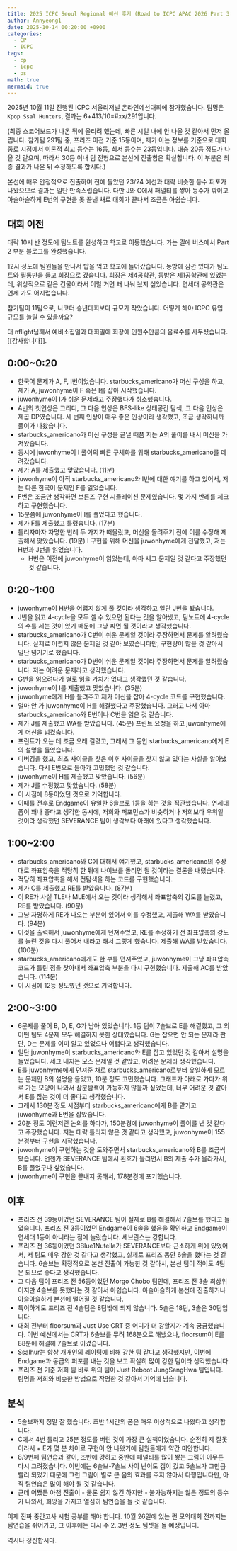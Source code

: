 ```yaml
---
title: 2025 ICPC Seoul Regional 예선 후기 (Road to ICPC APAC 2026 Part 3)
author: Annyeong1
date: 2025-10-14 00:20:00 +0900
categories:
  - CP
  - ICPC
tags:
  - cp
  - icpc
  - ps
math: true
mermaid: true
---
```

2025년 10월 11일 진행된 ICPC 서울리저널 온라인예선대회에 참가했습니다. 팀명은 `Kpop Ssal Hunters`, 결과는 6+413/10=\#xx/291입니다.

(최종 스코어보드가 나온 뒤에 올리려 했는데, 빠른 시일 내에 안 나올 것 같아서 먼저 올립니다. 참가팀 291팀 중, 프리즈 이전 기준 15등이며, 제가 아는 정보를 기준으로 대회 종료 시점에서 이론적 최고 등수는 16등, 최저 등수는 23등입니다. 대충 20등 정도가 나올 것 같으며, 따라서 30등 이내 팀 전형으로 본선에 진출함은 확실합니다. 이 부분은 최종 결과가 나온 뒤 수정하도록 합시다.)

본선에 매우 안정적으로 진출하며 전에 돌았던 23/24 예선과 대략 비슷한 등수 퍼포가 나왔으므로 결과는 일단 만족스럽습니다. 다만 J와 C에서 패널티를 쌓아 등수가 깎이고 아슬아슬하게 E번의 구현을 못 끝낸 채로 대회가 끝나서 조금은 아쉽습니다.

## 대회 이전
대략 10시 반 정도에 팀노트를 완성하고 학교로 이동했습니다. 가는 길에 버스에서 Part 2 부분 블로그를 완성했습니다.

12시 정도에 팀원들을 만나서 밥을 먹고 학교에 들어갔습니다. 동방에 잠깐 있다가 팀노트와 필통만을 들고 회장으로 갔습니다. 회장은 제4공학관, 동방은 제1공학관에 있었는데, 위상적으로 같은 건물이라서 이럴 거면 왜 나눠 놨지 싶었습니다. 연세대 공학관은 언제 가도 어지럽습니다.

참가팀이 11팀으로, 나코더 송년대회보다 규모가 작았습니다. 어떻게 해야 ICPC 유입 규모를 늘릴 수 있을까요?

대 nflight님께서 예비소집일과 대회일에 회장에 인원수만큼의 음료수를 사두셨습니다. \[\[감사합니다\]\].

## 0:00\~0:20
- 한국어 문제가 A, F, I번이었습니다. starbucks_americano가 머신 구성을 하고, 제가 A, juwonhyme이 F 혹은 I를 잡아 시작했습니다. 
- juwonhyme이 I가 쉬운 문제라고 주장헀다가 취소했습니다. 
- A번의 첫인상은 그리디, 그 다음 인상은 BFS-like 상태공간 탐색, 그 다음 인상은 제곱 DP였습니다. 세 번째 인상이 매우 좋은 인상이라 생각했고, 조금 생각하니까 풀이가 나왔습니다.
- starbucks_americano가 머신 구성을 끝낼 때쯤 저는 A의 풀이를 내서 머신을 가져왔습니다.
- 동시에 juwonhyme이 I 풀이의 빠른 구체화를 위해 starbucks_americano를 데려갔습니다.
- 제가 A를 제출했고 맞았습니다. (11분)
- juwonhyme이 아직 starbucks_americano와 I번에 대한 얘기를 하고 있어서, 저는 다른 한국어 문제인 F를 읽었습니다.
- F번은 조금만 생각하면 브론즈 구현 시뮬레이션 문제였습니다. 몇 가지 반례를 체크하고 구현했습니다.
- 15분쯤에 juwonhyme이 I를 풀었다고 했습니다.
- 제가 F를 제출했고 틀렸습니다. (17분)
- 틀리자마자 자명한 반례 두 가지가 떠올랐고, 머신을 돌려주기 전에 이를 수정해 제출해서 맞았습니다. (19분) I 구현을 위해 머신을 juwonhyme에게 전달했고, 저는 H번과 J번을 읽었습니다.
	- H번은 이전에 juwonhyme이 읽었는데, 아마 세그 문제일 것 같다고 주장했던 것 같습니다.

## 0:20\~1:00
- juwonhyme이 H번을 어렵지 않게 풀 것이라 생각하고 일단 J번을 봤습니다.
- J번을 읽고 4-cycle을 모두 셀 수 있으면 된다는 것을 알아냈고, 팀노트에 4-cycle의 수를 세는 것이 있기 때문에 그냥 짜면 될 것이라고 생각했습니다.
- starbucks_americano가 C번이 쉬운 문제일 것이라 주장하면서 문제를 알려줬습니다. 실제로 어렵지 않은 문제일 것 같아 보였습니다만, 구현량이 많을 것 같아서 일단 넘기기로 했습니다.
- starbucks_americano가 D번이 쉬운 문제일 것이라 주장하면서 문제를 알려줬습니다. 저는 어려운 문제라고 생각했습니다.
- G번을 읽으려다가 별로 읽을 가치가 없다고 생각했던 것 같습니다.
- juwonhyme이 I를 제출했고 맞았습니다. (35분)
- juwonhyme에게 H를 돌려주고 제가 머신을 잡아 4-cycle 코드를 구현했습니다.
- 얼마 안 가 juwonhyme이 H를 해결했다고 주장했습니다. 그러고 나서 아마 starbucks_americano와 E번이나 C번을 읽은 것 같습니다.
- 제가 J를 제출했고 WA를 받았습니다. (45분) 프린트 요청을 하고 juwonhyme에게 머신을 넘겼습니다.
- 프린트가 오는 데 조금 오래 걸렸고, 그래서 그 동안 starbucks_americano에게 E의 설명을 들었습니다.
- 디버깅을 했고, 최초 사이클을 찾은 이후 사이클을 찾지 않고 있다는 사실을 알아냈습니다. 다시 E번으로 돌아가 고민했던 것 같습니다.
- juwonhyme이 H를 제출했고 맞았습니다. (56분)
- 제가 J를 수정했고 맞았습니다. (58분)
- 이 시점에 8등이었던 것으로 기억합니다.
- 이때를 전후로 Endgame이 유일한 6솔브로 1등을 하는 것을 직관했습니다. 연세대 폼이 꽤나 좋다고 생각한 동시에, 저희와 퍼포먼스가 비슷하거나 저희보다 우위일 것이라 생각했던 SEVERANCE 팀이 생각보다 아래에 있다고 생각했습니다.

## 1:00\~2:00
- starbucks_americano와 C에 대해서 얘기했고, starbucks_americano의 주장대로 좌표압축을 적당히 한 뒤에 나이브를 돌리면 될 것이라는 결론을 내렸습니다.
- 적당히 좌표압축을 해서 전탐색을 하는 코드를 구현했습니다.
- 제가 C를 제출했고 RE를 받았습니다. (87분)
- 이 RE가 사실 TLE나 MLE에서 오는 것이라 생각해서 좌표압축의 강도를 늘렸고, RE를 받았습니다. (90분)
- 그냥 자명하게 RE가 나오는 부분이 있어서 이를 수정했고, 제출해 WA를 받았습니다. (94분)
- 이것을 출력해서 juwonhyme에게 던져주었고, RE를 수정하기 전 좌표압축의 강도를 늘린 것을 다시 풀어서 내라고 해서 그렇게 했습니다. 제출해 WA를 받았습니다. (100분)
- starbucks_americano에게도 한 부를 던져주었고, juwonhyme이 그냥 좌표압축 코드가 틀린 점을 찾아내서 좌표압축 부분을 다시 구현했습니다. 제출해 AC를 받았습니다. (114분)
- 이 시점에 12등 정도였던 것으로 기억합니다.

## 2:00\~3:00
- 6문제를 풀어 B, D, E, G가 남아 있었습니다. 1등 팀이 7솔브로 E를 해결했고, 그 외 어떤 팀도 4문제 모두 해결하지 못한 상태였습니다. G는 잡으면 안 되는 문제라 판단, D는 문제를 이미 알고 있었으나 어렵다고 생각했습니다.
- 일단 juwonhyme이 starbucks_americano와 E를 잡고 있었던 것 같아서 설명을 들었습니다. 세그 내지는 모스 문제일 것 같았고, 어려운 문제라 생각했습니다.
- E를 juwonhyme에게 던져준 채로 starbucks_americano로부터 유일하게 모르는 문제인 B의 설명을 들었고, 10분 정도 고민했습니다. 그래프가 아래로 가다가 위로 가는 모양이 나와서 삼분탐색이 가능하지 않을까 싶었는데, 너무 어려운 것 같아서 E를 잡는 것이 더 좋다고 생각했습니다.
- 그래서 130분 정도 시점부터 starbucks_americano에게 B를 맡기고 juwonhyme과 E번을 잡았습니다.
- 20분 정도 이런저런 논의를 하다가, 150분경에 juwonhyme이 풀이를 낸 것 같다고 주장했습니다. 저는 대략 틀리지 않은 것 같다고 생각했고, juwonhyme이 155분경부터 구현을 시작했습니다.
- juwonhyme이 구현하는 것을 도와주면서 starbucks_americano와 B를 조금씩 봤습니다. 언젠가 SEVERANCE 팀에서 환호가 들리면서 B의 제출 수가 올라가서, B를 풀었구나 싶었습니다.
- juwonhyme이 구현을 끝내지 못해서, 178분경에 포기했습니다.

## 이후
- 프리즈 전 39등이었던 SEVERANCE 팀이 실제로 B를 해결해서 7솔브를 했다고 들었습니다. 프리즈 전 3등이었던 Endgame이 6솔을 했음을 확인하고 Endgame이 연세대 1등이 아니라는 점에 놀랐습니다. 세브란스는 강합니다.
- 프리즈 전 36등이었던 3Blue1Nutella가 SEVERANCE보다 근소하게 위에 있었어서, 저 팀도 매우 강한 것 같다고 생각했고, 실제로 프리즈 동안 6솔을 했다는 것 같습니다. 6솔브는 확정적으로 본선 진출이 가능한 것 같아서, 본선 팀이 적어도 4팀은 되므로 좋다고 생각했습니다.
- 그 다음 팀이 프리즈 전 56등이었던 Morgo Chobo 팀인데, 프리즈 전 3솔 최상위이지만 4솔브를 못했다는 것 같아서 아쉽습니다. 아슬아슬하게 본선에 진출하거나 아슬아슬하게 본선에 떨어질 것 같습니다.
- 특이하게도 프리즈 전 4솔팀은 8팀밖에 되지 않습니다. 5솔은 18팀, 3솔은 30팀입니다.
- 대회 전부터 floorsum과 Just Use CRT 중 어디가 더 강할지가 계속 궁금했습니다. 이번 예선에서는 CRT가 6솔브를 무려 168분으로 해냈으나, floorsum이 E를 88분에 해결해 7솔브로 이겼습니다.
- Ssalhur는 항상 개개인의 레이팅에 비해 강한 팀 같다고 생각했지만, 이번에 Endgame과 동급의 퍼포를 내는 것을 보고 확실히 많이 강한 팀이라 생각했습니다.
- 프리즈 전 기준 저희 팀 바로 위의 팀이 Just Reboot JungSangHwa 팀입니다. 팀명을 저희와 비슷한 방법으로 작명한 것 같아서 기억에 남습니다.

## 분석
- 5솔브까지 정말 잘 했습니다. 초반 1시간의 폼은 매우 이상적으로 나왔다고 생각합니다.
- C에서 4번 틀리고 25분 정도를 버린 것이 가장 큰 실책이었습니다. 순전히 제 잘못이라서 + E가 몇 분 차이로 구현이 안 나왔기에 팀원들에게 약간 미안합니다.
- 8/9번째 팀연습과 같이, 초반에 강하고 중반에 패널티를 많이 쌓는 그림이 아무튼 다시 그려졌습니다. 이번에는 6솔브-7솔브 사이 난이도 갭이 컸고 5솔브가 그만큼 빨리 되었기 때문에 그런 그림이 별로 큰 음의 효과를 주지 않아서 다행입니다만, 아직 팀연습은 많이 해야 될 것 같습니다.
- 근데 어쨌든 아챔 진출이 - 물론 쉽지 않긴 하지만 - 불가능하지는 않은 정도의 등수가 나와서, 희망을 가지고 열심히 팀연습을 돌 것 같습니다.

이제 진짜 중간고사 시험 공부를 해야 합니다. 10월 26일에 있는 런 모의대회 전까지는 팀연습을 쉬어가고, 그 이후에는 다시 주 2..3번 정도 팀셋을 돌 예정입니다.

역시나 정진합시다.
